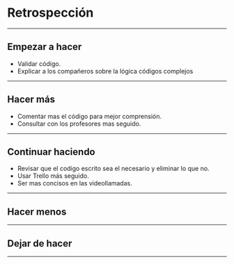 # Retrospección
___

## Empezar a hacer

  - Validar código.
  - Explicar a los compañeros sobre la lógica códigos complejos
___

## Hacer más

  - Comentar mas el código para mejor comprensión.
  - Consultar con los profesores mas seguido.
___

## Continuar haciendo

  - Revisar que el codigo escrito sea el necesario y eliminar lo que no.
  - Usar Trello más seguido.
  - Ser mas concisos en las videollamadas.
___

## Hacer menos
  
___

## Dejar de hacer

___
